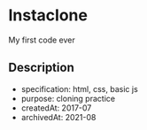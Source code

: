 # Instaclone

My first code ever

## Description

- specification: html, css, basic js
- purpose: cloning practice 
- createdAt: 2017-07
- archivedAt: 2021-08
